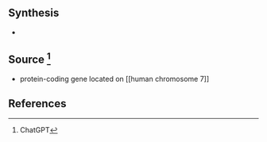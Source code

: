 ## Synthesis
- 
## Source [^1]
- protein-coding gene located on [[human chromosome 7]]
## References
[^1]: ChatGPT